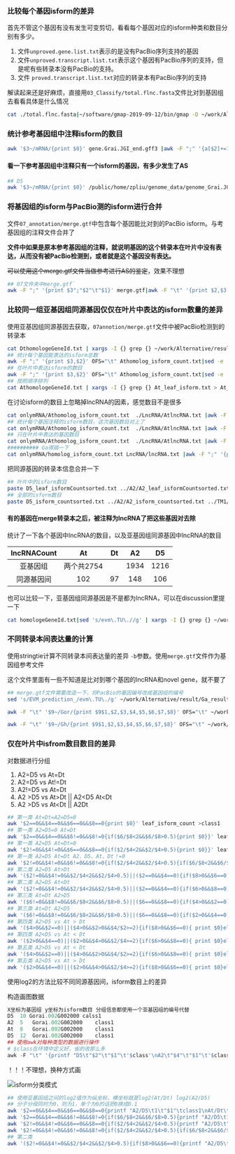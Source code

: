 ### 比较每个基因isform的差异

首先不管这个基因有没有发生可变剪切，看看每个基因对应的isform种类和数目分别有多少。

1. 文件`unproved.gene.list.txt`表示的是没有PacBio序列支持的基因
2. 文件`unproved.transcript.list.txt`表示这个基因有PacBio序列的支持，但是呢有些转录本没有PacBio的支持。
3. 文件 `proved.transcript.list.txt`对应的转录本有PacBio序列的支持

解读起来还是好麻烦，直接用`03_Classify/total.flnc.fasta`文件比对到基因组去看看具体是什么情况

```bash
cat ./total.flnc.fasta|~/software/gmap-2019-09-12/bin/gmap -D ~/work/Alternative/data/gmap_build/Graimondii_221_v2.0 -d Graimondii_221_v2.0 -f samse -t 10 -n 1 --min-trimmed-coverage=0.85 --min-identity=0.9  --suboptimal-score 0.8 >align.sam
```



### 统计参考基因组中注释isform的数目

```bash
awk '$3~/mRNA/{print $0}' gene.Grai.JGI_end.gff3 |awk -F ";" '{a[$2]+=1}END{for(i in a){print i"\t"a[i]}}'|sed 's/Parent=//g'|less 
```

#### 看一下参考基因组中注释只有一个isform的基因，有多少发生了AS

```bash
## D5
awk '$3~/mRNA/{print $0}' /public/home/zpliu/genome_data/genome_Grai.JGI/gene.Grai.JGI_end.gff3 |awk -F ";" '{a[$2]+=1}END{for(i in a){print i"\t"a[i]}}'|sed 's/Parent=//g'|awk '$2==1{print $0}'|cut -f1|cat - spliceGeneId.txt |sed 's/\.v2\.1//g'|sort|uniq -d |wc -l 
```



### 将基因组的isform与PacBio测的isform进行合并

文件`07_annotation/merge.gtf`中包含每个基因能比对到的PacBio isform。与考基因组的注释文件合并了

**文件中如果是原本参考基因组的注释，就说明基因的这个转录本在叶片中没有表达，从而没有被PacBio检测到，或者就是这个基因没有表达。**

~~可以使用这个merge.gtf文件当做参考进行AS的鉴定~~，效果不理想

```bash
## 07文件夹中merge.gtf`
awk -F ";" '{print $3";"$2"\t"$1}' merge.gtf|awk -F "\t" '{print $2,$3,$4,$5,$6,$7,$8,$9,$1}' OFS="\t"|sed 's/orginal_//g' >merge_C.gtf
```



### 比较同一组亚基因组同源基因仅仅在叶片中表达的isform数量的差异

使用亚基因组同源基因去获取，`07annotion/merge.gtf`文件中被PacBio检测到的转录本

```bash
cat DthomologeGeneId.txt | xargs -I {} grep {} ~/work/Alternative/result/Gh_result/CO31_32_result/07_annotation/merge.gtf | awk -F "\t" '$3~/^t/{print $0}' > Dthomolog_isform_count.txt
## 统计每个基因能表达的isform总数
awk -F ";" '{print $3,$2}' OFS="\t" Athomolog_isform_count.txt|sed -e 's/orginal_gene_id //g' -e 's/transcript_id //g' -e 's/\"//g'|awk '{a[$1]+=1}END{for(i in a){print i"\t"a[i]}}'|less
## 在叶片中表达isform的数目
awk -F ";" '{print $3,$2}' OFS="\t" Athomolog_isform_count.txt|sed -e 's/orginal_gene_id //g' -e 's/transcript_id //g' -e 's/\"//g'|awk '$2~/^P/{a[$1]+=1}$2~/^[^P]/{a[$1]+=0}END{for(i in a){print i"\t"a[i]}}' >At_leaf_isform.txt
## 按照顺序排列
cat AthomologeGeneId.txt | xargs -I {} grep {} At_leaf_isform.txt > At_leaf_isform_sorted.txt &
```

在讨论isform的数目上忽略掉lncRNA的因素，感觉数目不是很多

```bash
cat onlymRNA/Athomolog_isform_count.txt  ./LncRNA/AtlncRNA.txt |awk -F ";" '{print $3,$2}' OFS="\t" |sed -e 's/orginal_gene_id //g' -e 's/transcript_id //g' -e 's/\"//g'
## 统计每个基因注释的isform数目，这次基因数目对上了
cat onlymRNA/Athomolog_isform_count.txt  ./LncRNA/AtlncRNA.txt |awk -F ";" '{print $3,$2}' OFS="\t" |sed -e 's/orginal_gene_id //g' -e 's/transcript_id //g' -e 's/\"//g'|awk '{a[$1]+=1}END{for(i in a){print i"\t"a[i]}}'|wc -l 
## 只在叶片中表达的基因数目
cat onlymRNA/Athomolog_isform_count.txt  ./LncRNA/AtlncRNA.txt |awk -F ";" '{print $3,$2}' OFS="\t" |sed -e 's/orginal_gene_id //g' -e 's/transcript_id //g' -e 's/\"//g'|awk '$2~/^P/{a[$1]+=1}$2~/^[^P]/{a[$1]+=0}END{for(i in a){print i"\t"a[i]}}'|wc -l
########## Ga得搞一下
cat onlymRNA/homolog_isform_count.txt LncRNA/lncRNA.txt |awk -F ";" '{print $3,$2}' OFS="\t" |sed -e 's/orginal_gene_id //g' -e 's/transcript_id //g' -e 's/\"//g' -e 's/evm\.TU\.//g' -e 's/EVM_prediction_//g'|tail
```

把同源基因的转录本信息合并一下

```bash
## 叶片中的isform数目
paste D5_leaf_isformCountsorted.txt ../A2/A2_leaf_isformCountsorted.txt ../TM1/Dt_leaf_isformCountsorted.txt  ../TM1/At_leaf_isformCountsorted.txt |less
## 全部的isform数目
paste D5_isform_countsorted.txt ../A2/A2_isform_countsorted.txt ../TM1/Dt_isform_countsorted.txt  ../TM1/At_isform_countsorted.txt |less
```





#### 有的基因在merge转录本之后，被注释为lncRNA了把这些基因对去除

统计了一下各个基因中lncRNA的数目，以及亚基因组同源基因中lncRNA的数目

| lncRNACount |     At     |  Dt  |  A2  |  D5  |
| :---------: | :--------: | :--: | :--: | :--: |
|  亚基因组   | 两个共2754 |      | 1934 | 1216 |
| 同源基因间  |    102     |  97  | 148  | 106  |

也可以比较一下，亚基因组同源基因是不是都为lncRNA，可以在discussion里提一下

```bash
cat homologeGeneId.txt|sed 's/evm\.TU\.//g' | xargs -I {} grep {} ~/work/Alternative/result/Ga_result/CO11_12_result/07_annotation/merge.gtf |awk -F "\t" '$3~/^lnc/{print $0}'
```



### 不同转录本间表达量的计算

使用stringtie计算不同转录本间表达量的差异 `-b`参数。使用`merge.gtf`文件作为基因组参考文件

这个文件里面有一些不知道是比对到哪个基因的lncRNA和novel gene，就不要了

```bash
## merge.gtf文件需要改造一下，将PacBio的基因编号改成基因组的编号
sed 's/EVM_prediction_/evm\.TU\./g' ~/work/Alternative/result/Ga_result/CO11_12_result/07_annotation/merge.gtf|awk -F "\t" '$9~/evm/{print $9$1,$2,$3,$4,$5,$6,$7,$8}' OFS="\t" |awk -F ";" '{print $4,$3";"$2";"$3";"}' OFS="\t"|sed 's/orginal_//' >./../A2_merge_cahnge.gtf

awk -F "\t" '$9~/Gor/{print $9$1,$2,$3,$4,$5,$6,$7,$8}' OFS="\t" ~/work/Alternative/result/Gr_result/CO41_42_result/07_annotation/merge.gtf| awk -F ";" '{print $4,$3";"$2";"$3";"}' OFS="\t"|sed 's/orginal_//' >./../D5_merge_change.gtf

awk -F "\t" '$9~/Gh/{print $9$1,$2,$3,$4,$5,$6,$7,$8}' OFS="\t" ~/work/Alternative/result/Gh_result/CO31_32_result/07_annotation/merge.gtf| awk -F ";" '{print $4,$3";"$2";"$3";"}' OFS="\t"|sed 's/orginal_//' >./../TM-1_merge_change.gtf

```

### 仅在叶片中isfrom数目数目的差异

对数据进行分组

1. A2=D5 vs At=Dt
2. A2=D5 vs At!=Dt
3. A2!=D5 vs At=Dt
4. A2 >D5 vs At>Dt  || A2<D5 At<Dt
5. A2 >D5 vs At<Dt ||  A2<D5 At>Dt

```bash
## 第一类 At=Dt=A2=D5=0
awk '$2==0&&$4==0&&$6==0&&$8==0{print $0}' leaf_isform_count >class1
## 第一类 A2=D5=0 At=Dt
awk '$2==0&&$4==0&&$6!=0&&$8!=0{if($6/$8<2&&$6/$8>0.5){print $0}}' leaf_isform_count  >>class1
## 第一类 A2=D5 At=Dt=0
awk '$2!=0&&$4!=0&&$6==0&&$8==0{if($2/$4<2&&$2/$4>0.5){print $0}}' leaf_isform_count  >>class1
## 第一类 A2=D5 At=Dt A2、D5、At、Dt！=0
awk '$2!=0&&$4!=0&&$6!=0&&$8!=0{if($2/$4<2&&$2/$4>0.5){if($6/$8<2&&$6/$8>0.5){print $0}}}' leaf_isform_count  >>class1
## 第二类 A2=D5 At>Dt
awk '($2!=0&&$4!=0&&$2/$4<2&&$2/$4>0.5)||($2==0&&$4==0){if($8>0&&$6==0){ print $0}else if($8>0&&$6>0&&$8/$6>=2){print $0}}' leaf_isform_count  >class2
## 第二类 A2=D5 At<Dt
awk '($2!=0&&$4!=0&&$2/$4<2&&$2/$4>0.5)||($2==0&&$4==0){if($6>0&&$8==0){ print $0}else if($8>0&&$6>0&&$8/$6<=0.5){print $0}}' leaf_isform_count >>class2
## 第三类 At=Dt A2>D5
awk '($6!=0&&$8!=0&&$6/$8<2&&$6/$8>0.5)||($6==0&&$8==0){if($4>0&&$2==0){ print $0}else if($4>0&&$2>0&&$4/$2>=2){print $0}}' leaf_isform_count  >class3
## 第三类 At=Dt A2<D5
awk '($6!=0&&$8!=0&&$6/$8<2&&$6/$8>0.5)||($6==0&&$8==0){if($2>0&&$4==0){ print $0}else if($4>0&&$2>0&&$2/$4>=2){print $0}}' leaf_isform_count  >>class3
## 第四类 A2>D5 vs At > Dt
awk '($4>0&&$2==0)||($4>0&&$2>0&&$4/$2>=2){if($8>0&&$6==0){ print $0}else if($8>0&&$6>0&&$8/$6>=2){print $0}}' leaf_isform_count >class4
## 第四类 A2<D5 vs At < Dt
awk '($2>0&&$4==0)||($2>0&&$4>0&&$2/$4>=2){if($6>0&&$8==0){ print $0}else if($8>0&&$6>0&&$6/$8>=2){print $0}}' leaf_isform_count >>class4
## 第五类 A2>D5 vs At < Dt
awk '($4>0&&$2==0)||($4>0&&$2>0&&$4/$2>=2){if($6>0&&$8==0){ print $0}else if($8>0&&$6>0&&$6/$8>=2){print $0}}' leaf_isform_count >class5
## 第五类 A2<D5 vs At > Dt
awk '($2>0&&$4==0)||($2>0&&$4>0&&$2/$4>=2){if($8>0&&$6==0){ print $0}else if($8>0&&$6>0&&$8/$6>=2){print $0}}' leaf_isform_count >>class5

```

使用log2的方法比较不同同源基因间，isform数目上的差异

构造画图数据

```R
X坐标为基因组	y坐标为isform数目 分组信息都使用一个亚基因组的编号代替
D5	10 Gorai.002G002000	calss1
A2	5	Gorai.002G002000	class1
At	8	Gorai.002G002000	class1
D5	12	Gorai.002G002000	class1
## 使用awk对每种类型的数据进行操作
# $class在环境中定义好，省的改那么多
awk -F "\t" '{printf "D5\t"$2"\t"$1"\t'$class'\nA2\t"$4"\t"$1"\t'$class'\nDt\t"$6"\t"$1"\t'$class'\nAt\t"$8"\t"$1"\t'$class'\n"}'
```

！！！不理想，换种方式画

![isform分类模式](https://s2.ax1x.com/2019/12/04/QlLTqH.png)



```bash
## 使用亚基因组之间的log2值作为纵坐标，横坐标就是log2(At/Dt) log2(A2/D5)
## 分子分母同时为0，则为1，单个为0的话把0换成0.1
awk '$2==0&&$4==0&&$6==0&&$8==0{printf "A2/D5\t1\t"$1"\tclass1\nAt/Dt\t1\t"$1"\tclass1\n"}' leaf_isform_count >ggplot_data/isform_count.2txt
awk '$2==0&&$4==0&&$6!=0&&$8!=0{if($6/$8<2&&$6/$8>0.5){printf "A2/D5\t1\t"$1"\tclass1\nAt/Dt\t"$8/$6"\t"$1"\tclass1\n"}}' leaf_isform_count  >>ggplot_data/isform_count.2txt 
awk '$2!=0&&$4!=0&&$6==0&&$8==0{if($2/$4<2&&$2/$4>0.5){printf "A2/D5\t"$4/$2"\t"$1"\tclass1\nAt/Dt\t1\t"$1"\tclass1\n"}}' leaf_isform_count  >>ggplot_data/isform_count.2txt
awk '$2!=0&&$4!=0&&$6!=0&&$8!=0{if($2/$4<2&&$2/$4>0.5){if($6/$8<2&&$6/$8>0.5){printf "A2/D5\t"$4/$2"\t"$1"\tclass1\nAt/Dt\t"$8/$6"\t"$1"\tclass1\n"}}}' leaf_isform_count  >ggplot_data/isform_count.2txt
## 第二类
awk '($2!=0&&$4!=0&&$2/$4<2&&$2/$4>0.5){if($8>0&&$6==0){printf "A2/D5\t"$4/$2"\t"$1"\tclass2\nAt/Dt\t"$8/0.1"\t"$1"\tclass2\n"}else if($8>0&&$6>0&&$8/$6>=2){ printf "A2/D5\t"$4/$2"\t"$1"\tclass2\nAt/Dt\t"$8/$6"\t"$1"\tclass2\n"}}($2==0&&$4==0){if($8>0&&$6==0){printf "A2/D5\t""1\t"$1"\tclass2\nAt/Dt\t"$8/0.1"\t"$1"\tclass2\n"}else if($8>0&&$6>0&&$8/$6>=2){printf "A2/D5\t""1\t"$1"\tclass2\nAt/Dt\t"$8/$6"\t"$1"\tclass2\n"}}' leaf_isform_count >ggplot_data/isform_count.2txt


```













